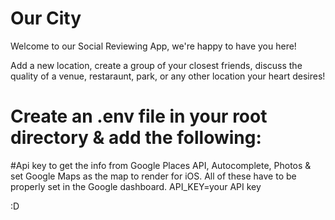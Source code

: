 # Our City

Welcome to our Social Reviewing App, we're happy to have you here!

Add a new location, create a group of your closest friends, discuss the quality of a venue, restaraunt, park, or any other location your heart desires!


# Create an .env file in your root directory & add the following:

#Api key to get the info from Google Places API, Autocomplete, Photos & set Google Maps as the map to render for iOS. All of these have to be properly set in the Google dashboard.
API_KEY=your API key

:D
